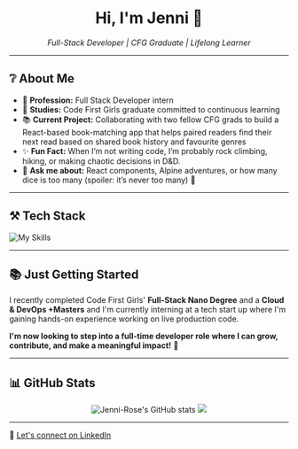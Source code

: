 <h1 align="center">Hi, I'm Jenni 🌹</h1>
<p align="center">
  <em>Full-Stack Developer | CFG Graduate | Lifelong Learner</em>
</p>

---

## ❔ About Me

- 💼 **Profession:** Full Stack Developer intern
- 🌱 **Studies:** Code First Girls graduate committed to continuous learning
- 📚 **Current Project:** Collaborating with two fellow CFG grads to build a React-based book-matching app that helps paired readers find their next read based on shared book history and favourite genres  
- ✨ **Fun Fact:** When I’m not writing code, I’m probably rock climbing, hiking, or making chaotic decisions in D&D.
- 💬 **Ask me about:** React components, Alpine adventures, or how many dice is too many (spoiler: it’s never too many) 🎲

---

## ⚒️ Tech Stack 
![My Skills](https://skillicons.dev/icons?i=ts,js,html,css,react,nodejs,nextjs,nestjs,postgres,postman,mysql,kubernetes,docker,aws,figma,git,github,gitlab,express,redux,vscode&perline=7)

---

## 📚 Just Getting Started

I recently completed Code First Girls' **Full-Stack Nano Degree** and a **Cloud & DevOps +Masters** and I'm currently interning at a tech start up where I'm gaining hands-on experience working on live production code. 

**I'm now looking to step into a full-time developer role where I can grow, contribute, and make a meaningful impact!** 🚀

---

## 📊 GitHub Stats

<p align="center">
  <img src="https://github-readme-stats.vercel.app/api?username=Jenni-Rose&show_icons=true&theme=rose_pine" alt="Jenni-Rose's GitHub stats" />
  <img src="https://github-readme-streak-stats.herokuapp.com/?user=Jenni-Rose&theme=rose_pine" />
</p>

---

📩  [Let's connect on LinkedIn](https://www.linkedin.com/in/jennifer-rose-scott)
